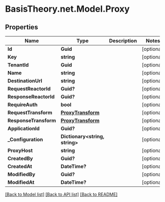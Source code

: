 
# BasisTheory.net.Model.Proxy

## Properties

Name | Type | Description | Notes
------------ | ------------- | ------------- | -------------
**Id** | **Guid** |  | [optional] 
**Key** | **string** |  | [optional] 
**TenantId** | **Guid** |  | [optional] 
**Name** | **string** |  | [optional] 
**DestinationUrl** | **string** |  | [optional] 
**RequestReactorId** | **Guid?** |  | [optional] 
**ResponseReactorId** | **Guid?** |  | [optional] 
**RequireAuth** | **bool** |  | [optional] 
**RequestTransform** | [**ProxyTransform**](ProxyTransform.md) |  | [optional] 
**ResponseTransform** | [**ProxyTransform**](ProxyTransform.md) |  | [optional] 
**ApplicationId** | **Guid?** |  | [optional] 
**_Configuration** | **Dictionary&lt;string, string&gt;** |  | [optional] 
**ProxyHost** | **string** |  | [optional] 
**CreatedBy** | **Guid?** |  | [optional] 
**CreatedAt** | **DateTime?** |  | [optional] 
**ModifiedBy** | **Guid?** |  | [optional] 
**ModifiedAt** | **DateTime?** |  | [optional] 

[[Back to Model list]](../README.md#documentation-for-models)
[[Back to API list]](../README.md#documentation-for-api-endpoints)
[[Back to README]](../README.md)


